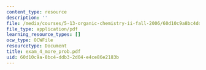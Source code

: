 ```yaml
---
content_type: resource
description: ''
file: /media/courses/5-13-organic-chemistry-ii-fall-2006/60d10c9a8bc4ddb32d04e4ce86e2183b_exam_4_more_prob.pdf
file_type: application/pdf
learning_resource_types: []
ocw_type: OCWFile
resourcetype: Document
title: exam_4_more_prob.pdf
uid: 60d10c9a-8bc4-ddb3-2d04-e4ce86e2183b
---
```


